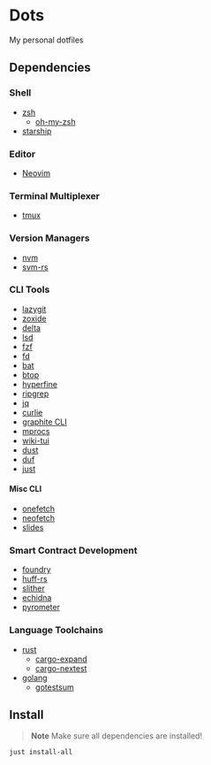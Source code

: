 # Dots

My personal dotfiles

## Dependencies

### Shell
* [zsh](https://github.com/zsh-users/zsh)
  * [oh-my-zsh](https://github.com/ohmyzsh/ohmyzsh)
* [starship](https://starship.rs/)

### Editor
* [Neovim](https://github.com/neovim/neovim)

### Terminal Multiplexer
* [tmux](https://github.com/tmux/tmux)

### Version Managers
* [nvm](https://github.com/nvm-sh/nvm)
* [svm-rs](https://github.com/roynalnaruto/svm-rs)

### CLI Tools
* [lazygit](https://github.com/jesseduffield/lazygit)
* [zoxide](https://github.com/ajeetdsouza/zoxide)
* [delta](https://github.com/dandavison/delta)
* [lsd](https://github.com/Peltoche/lsd)
* [fzf](https://github.com/junegunn/fzf)
* [fd](https://github.com/sharkdp/fd)
* [bat](https://github.com/sharkdp/bat)
* [btop](https://github.com/aristocratos/btop)
* [hyperfine](https://github.com/sharkdp/hyperfine)
* [ripgrep](https://github.com/BurntSushi/ripgrep)
* [jq](https://github.com/stedolan/jq)
* [curlie](https://github.com/rs/curlie)
* [graphite CLI](https://github.com/withgraphite/graphite-cli)
* [mprocs](https://github.com/pvolok/mprocs)
* [wiki-tui](https://github.com/Builditluc/wiki-tui)
* [dust](https://github.com/bootandy/dust)
* [duf](https://github.com/muesli/duf)
* [just](https://github.com/casey/just)

#### Misc CLI
* [onefetch](https://github.com/o2sh/onefetch)
* [neofetch](https://github.com/dylanaraps/neofetch)
* [slides](https://github.com/maaslalani/slides)

### Smart Contract Development
* [foundry](https://github.com/foundry-rs/foundry)
* [huff-rs](https://github.com/huff-language/huff-rs)
* [slither](https://github.com/crytic/slither)
* [echidna](https://github.com/crytic/echidna)
* [pyrometer](https://github.com/nascentxyz)

### Language Toolchains
* [rust](https://rustup.rs/)
  * [cargo-expand](https://github.com/dtolnay/cargo-expand)
  * [cargo-nextest](https://nexte.st/)
* [golang](https://go.dev/learn/)
  * [gotestsum](https://github.com/gotestyourself/gotestsum)

## Install

> **Note**
> Make sure all dependencies are installed!

```
just install-all
```
